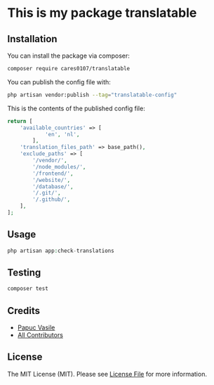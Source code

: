 # This is my package translatable

## Installation

You can install the package via composer:

```bash
composer require cares0107/translatable
```

You can publish the config file with:

```bash
php artisan vendor:publish --tag="translatable-config"
```

This is the contents of the published config file:

```php
return [
    'available_countries' => [
            'en', 'nl',
        ],
    'translation_files_path' => base_path(),
    'exclude_paths' => [
        '/vendor/',
        '/node_modules/',
        '/frontend/',
        '/website/',
        '/database/',
        '/.git/',
        '/.github/',
    ],
];
```

## Usage

```php
php artisan app:check-translations
```

## Testing

```bash
composer test
```

## Credits

- [Papuc Vasile](https://github.com/CaReS0107)
- [All Contributors](../../contributors)

## License

The MIT License (MIT). Please see [License File](LICENSE.md) for more information.
